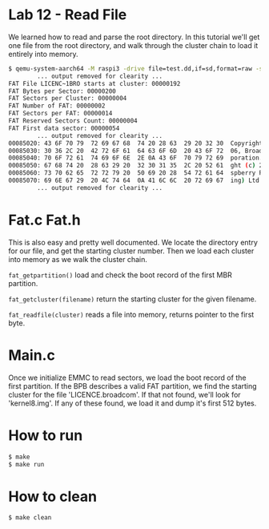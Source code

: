Lab 12 - Read File
==========================
We learned how to read and parse the root directory. In this tutorial we'll get one file from the root directory, and walk through the cluster chain to load it entirely into memory.  

```sh
$ qemu-system-aarch64 -M raspi3 -drive file=test.dd,if=sd,format=raw -serial stdio
        ... output removed for clearity ...
FAT File LICENC~1BRO starts at cluster: 00000192
FAT Bytes per Sector: 00000200
FAT Sectors per Cluster: 00000004
FAT Number of FAT: 00000002
FAT Sectors per FAT: 00000014
FAT Reserved Sectors Count: 00000004
FAT First data sector: 00000054
        ... output removed for clearity ...
00085020: 43 6F 70 79  72 69 67 68  74 20 28 63  29 20 32 30  Copyright (c) 20
00085030: 30 36 2C 20  42 72 6F 61  64 63 6F 6D  20 43 6F 72  06, Broadcom Cor
00085040: 70 6F 72 61  74 69 6F 6E  2E 0A 43 6F  70 79 72 69  poration..Copyri
00085050: 67 68 74 20  28 63 29 20  32 30 31 35  2C 20 52 61  ght (c) 2015, Ra
00085060: 73 70 62 65  72 72 79 20  50 69 20 28  54 72 61 64  spberry Pi (Trad
00085070: 69 6E 67 29  20 4C 74 64  0A 41 6C 6C  20 72 69 67  ing) Ltd.All rig
        ... output removed for clearity ...
```

Fat.c Fat.h
==========================
This is also easy and pretty well documented. We locate the directory entry for our file, and get the starting cluster number. Then we load each cluster into memory as we walk the cluster chain.   

```fat_getpartition()``` load and check the boot record of the first MBR partition.

```fat_getcluster(filename)``` return the starting cluster for the given filename.

```fat_readfile(cluster)``` reads a file into memory, returns pointer to the first byte.


Main.c
==========================
Once we initialize EMMC to read sectors, we load the boot record of the first partition. If the BPB describes a valid FAT partition, we find the starting cluster for the file 'LICENCE.broadcom'. If that not found, we'll look for 'kernel8.img'. If any of these found, we load it and dump it's first 512 bytes.  

How to run
==========================
```sh
$ make
$ make run
```

How to clean
==========================
```sh
$ make clean
```
